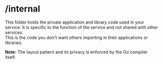 # /internal

This folder holds the private application and library code used in your service. It is specific to the function of the service and not shared with other services.  
This is the code you don't want others importing in their applications or libraries.   

**Note:** The layout pattern and its privacy is enforced by the Go compiler itself.